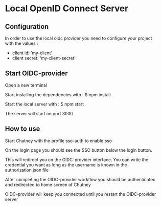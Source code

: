 <!--
  ~ SPDX-FileCopyrightText: 2017-2024 Enedis
  ~
  ~ SPDX-License-Identifier: Apache-2.0
  ~
  -->

# Local OpenID Connect Server

## Configuration

In order to use the local oidc provider you need to configure your project with the values :
- client id: 'my-client'
- client secret: 'my-client-secret'


## Start OIDC-provider

Open a new terminal

Start installing the dependencies with : $ npm install

Start the local server with : $ npm start

The server will start on port 3000

## How to use

Start Chutney with the profile sso-auth to enable sso

On the login page you should see the SSO button below the login button.

This will redirect you on the OIDC-provider interface. You can write the credential you want as long as the username is known in the authorization.json file

After completing the OIDC-provider workflow you should be authenticated and redirected to home screen of Chutney

OIDC-provider will keep you connected until you restart the OIDC-provider server
